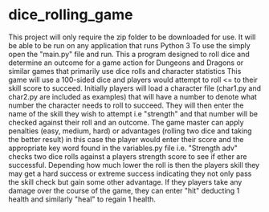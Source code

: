 # dice_rolling_game
This project will only require the zip folder to be downloaded for use.
It will be able to be run on any application that runs Python 3
To use the simply open the "main.py" file and run.
This a program designed to roll dice and determine an outcome for a game action for Dungeons and Dragons or similar games that primarily use dice rolls and character statistics
This game will use a 100-sided dice and players would attempt to roll <= to their skill score to succeed.
Initially players will load a character file (char1.py and char2.py are included as examples) that will have a number to denote what number the character needs to roll to succeed.
They will then enter the name of the skill they wish to attempt i.e "strength" and that number will be checked against their roll and an outcome.
The game master can apply penalties (easy, medium, hard) or advantages (rolling two dice and taking the better result) in this case the player would enter their score and the appropriate key word found in the variables.py file i.e. "Strength adv" checks two dice rolls against a players strength score to see if ether are successful.
Depending how much lower the roll is then the players skill they may get a hard success or extreme success indicating they not only pass the skill check but gain some other advantage. 
If they players take any damage over the course of the game, they can enter "hit" deducting 1 health and similarly "heal" to regain 1 health.
